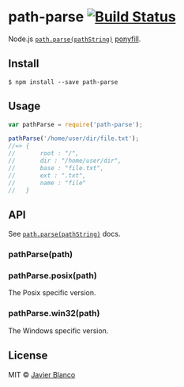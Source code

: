 # path-parse [![Build Status](https://travis-ci.org/jbgutierrez/path-parse.svg?branch=master)](https://travis-ci.org/jbgutierrez/path-parse)

>
Node.js [`path.parse(pathString)`](https://nodejs.org/api/path.html#path_path_parse_pathstring) [ponyfill](https://ponyfill.com).

## Install

```
$ npm install --save path-parse
```

## Usage

```js
var pathParse = require('path-parse');

pathParse('/home/user/dir/file.txt');
//=> {
//       root : "/",
//       dir : "/home/user/dir",
//       base : "file.txt",
//       ext : ".txt",
//       name : "file"
//   }
```

## API

See [`path.parse(pathString)`](https://nodejs.org/api/path.html#path_path_parse_pathstring) docs.

### pathParse(path)

### pathParse.posix(path)

The Posix specific version.

### pathParse.win32(path)

The Windows specific version.

## License

MIT © [Javier Blanco](http://jbgutierrez.info)
